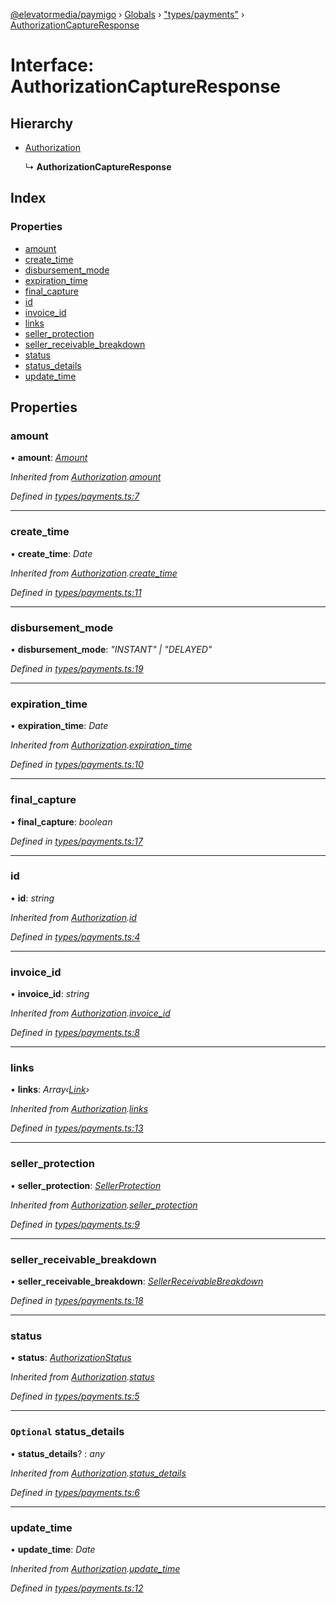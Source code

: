 [@elevatormedia/paymigo](../README.md) › [Globals](../globals.md) › ["types/payments"](../modules/_types_payments_.md) › [AuthorizationCaptureResponse](_types_payments_.authorizationcaptureresponse.md)

# Interface: AuthorizationCaptureResponse

## Hierarchy

-   [Authorization](_types_payments_.authorization.md)

    ↳ **AuthorizationCaptureResponse**

## Index

### Properties

-   [amount](_types_payments_.authorizationcaptureresponse.md#amount)
-   [create_time](_types_payments_.authorizationcaptureresponse.md#create_time)
-   [disbursement_mode](_types_payments_.authorizationcaptureresponse.md#disbursement_mode)
-   [expiration_time](_types_payments_.authorizationcaptureresponse.md#expiration_time)
-   [final_capture](_types_payments_.authorizationcaptureresponse.md#final_capture)
-   [id](_types_payments_.authorizationcaptureresponse.md#id)
-   [invoice_id](_types_payments_.authorizationcaptureresponse.md#invoice_id)
-   [links](_types_payments_.authorizationcaptureresponse.md#links)
-   [seller_protection](_types_payments_.authorizationcaptureresponse.md#seller_protection)
-   [seller_receivable_breakdown](_types_payments_.authorizationcaptureresponse.md#seller_receivable_breakdown)
-   [status](_types_payments_.authorizationcaptureresponse.md#status)
-   [status_details](_types_payments_.authorizationcaptureresponse.md#optional-status_details)
-   [update_time](_types_payments_.authorizationcaptureresponse.md#update_time)

## Properties

### amount

• **amount**: _[Amount](_types_common_.amount.md)_

_Inherited from [Authorization](_types_payments_.authorization.md).[amount](_types_payments_.authorization.md#amount)_

_Defined in [types/payments.ts:7](https://github.com/ELEVATORmedia/paymigo/blob/396f1ec/src/types/payments.ts#L7)_

---

### create_time

• **create_time**: _Date_

_Inherited from [Authorization](_types_payments_.authorization.md).[create_time](_types_payments_.authorization.md#create_time)_

_Defined in [types/payments.ts:11](https://github.com/ELEVATORmedia/paymigo/blob/396f1ec/src/types/payments.ts#L11)_

---

### disbursement_mode

• **disbursement_mode**: _"INSTANT" | "DELAYED"_

_Defined in [types/payments.ts:19](https://github.com/ELEVATORmedia/paymigo/blob/396f1ec/src/types/payments.ts#L19)_

---

### expiration_time

• **expiration_time**: _Date_

_Inherited from [Authorization](_types_payments_.authorization.md).[expiration_time](_types_payments_.authorization.md#expiration_time)_

_Defined in [types/payments.ts:10](https://github.com/ELEVATORmedia/paymigo/blob/396f1ec/src/types/payments.ts#L10)_

---

### final_capture

• **final_capture**: _boolean_

_Defined in [types/payments.ts:17](https://github.com/ELEVATORmedia/paymigo/blob/396f1ec/src/types/payments.ts#L17)_

---

### id

• **id**: _string_

_Inherited from [Authorization](_types_payments_.authorization.md).[id](_types_payments_.authorization.md#id)_

_Defined in [types/payments.ts:4](https://github.com/ELEVATORmedia/paymigo/blob/396f1ec/src/types/payments.ts#L4)_

---

### invoice_id

• **invoice_id**: _string_

_Inherited from [Authorization](_types_payments_.authorization.md).[invoice_id](_types_payments_.authorization.md#invoice_id)_

_Defined in [types/payments.ts:8](https://github.com/ELEVATORmedia/paymigo/blob/396f1ec/src/types/payments.ts#L8)_

---

### links

• **links**: _Array‹[Link](_types_common_.link.md)›_

_Inherited from [Authorization](_types_payments_.authorization.md).[links](_types_payments_.authorization.md#links)_

_Defined in [types/payments.ts:13](https://github.com/ELEVATORmedia/paymigo/blob/396f1ec/src/types/payments.ts#L13)_

---

### seller_protection

• **seller_protection**: _[SellerProtection](_types_payments_.sellerprotection.md)_

_Inherited from [Authorization](_types_payments_.authorization.md).[seller_protection](_types_payments_.authorization.md#seller_protection)_

_Defined in [types/payments.ts:9](https://github.com/ELEVATORmedia/paymigo/blob/396f1ec/src/types/payments.ts#L9)_

---

### seller_receivable_breakdown

• **seller_receivable_breakdown**: _[SellerReceivableBreakdown](_types_payments_.sellerreceivablebreakdown.md)_

_Defined in [types/payments.ts:18](https://github.com/ELEVATORmedia/paymigo/blob/396f1ec/src/types/payments.ts#L18)_

---

### status

• **status**: _[AuthorizationStatus](../modules/_types_payments_.md#authorizationstatus)_

_Inherited from [Authorization](_types_payments_.authorization.md).[status](_types_payments_.authorization.md#status)_

_Defined in [types/payments.ts:5](https://github.com/ELEVATORmedia/paymigo/blob/396f1ec/src/types/payments.ts#L5)_

---

### `Optional` status_details

• **status_details**? : _any_

_Inherited from [Authorization](_types_payments_.authorization.md).[status_details](_types_payments_.authorization.md#optional-status_details)_

_Defined in [types/payments.ts:6](https://github.com/ELEVATORmedia/paymigo/blob/396f1ec/src/types/payments.ts#L6)_

---

### update_time

• **update_time**: _Date_

_Inherited from [Authorization](_types_payments_.authorization.md).[update_time](_types_payments_.authorization.md#update_time)_

_Defined in [types/payments.ts:12](https://github.com/ELEVATORmedia/paymigo/blob/396f1ec/src/types/payments.ts#L12)_
